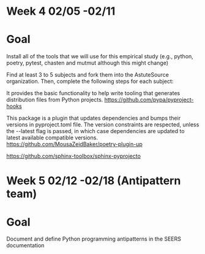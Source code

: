 # Week 4 02/05 -02/11

# Goal
Install all of the tools that we will use for this empirical study (e.g., python, poetry, pytest, chasten and mutmut although this might change)

Find at least 3 to 5 subjects and fork them into the AstuteSource organization. Then, complete the following steps for each subject:

It provides the basic functionality to help write tooling that generates distribution files from Python projects.
https://github.com/pypa/pyproject-hooks

This package is a plugin that updates dependencies and bumps their versions in pyproject.toml file. The version constraints are respected, unless the --latest flag is passed, in which case dependencies are updated to latest available compatible versions.
https://github.com/MousaZeidBaker/poetry-plugin-up


https://github.com/sphinx-toolbox/sphinx-pyprojecto

# Week 5 02/12 -02/18  (Antipattern team)

# Goal   
Document and define Python programming antipatterns in the SEERS documentation 